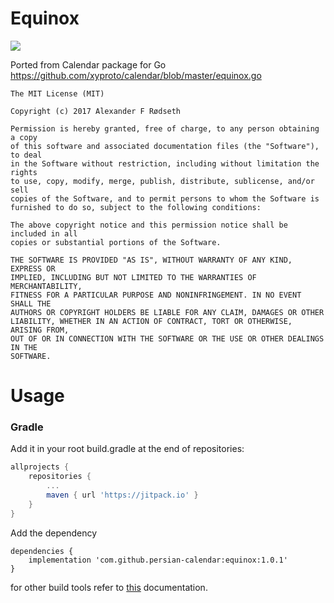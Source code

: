 # Equinox
[![](https://jitpack.io/v/persian-calendar/calendar.svg)](https://jitpack.io/#persian-calendar/equinox)

Ported from Calendar package for Go https://github.com/xyproto/calendar/blob/master/equinox.go

```
The MIT License (MIT)

Copyright (c) 2017 Alexander F Rødseth

Permission is hereby granted, free of charge, to any person obtaining a copy
of this software and associated documentation files (the "Software"), to deal
in the Software without restriction, including without limitation the rights
to use, copy, modify, merge, publish, distribute, sublicense, and/or sell
copies of the Software, and to permit persons to whom the Software is
furnished to do so, subject to the following conditions:

The above copyright notice and this permission notice shall be included in all
copies or substantial portions of the Software.

THE SOFTWARE IS PROVIDED "AS IS", WITHOUT WARRANTY OF ANY KIND, EXPRESS OR
IMPLIED, INCLUDING BUT NOT LIMITED TO THE WARRANTIES OF MERCHANTABILITY,
FITNESS FOR A PARTICULAR PURPOSE AND NONINFRINGEMENT. IN NO EVENT SHALL THE
AUTHORS OR COPYRIGHT HOLDERS BE LIABLE FOR ANY CLAIM, DAMAGES OR OTHER
LIABILITY, WHETHER IN AN ACTION OF CONTRACT, TORT OR OTHERWISE, ARISING FROM,
OUT OF OR IN CONNECTION WITH THE SOFTWARE OR THE USE OR OTHER DEALINGS IN THE
SOFTWARE.
```

# Usage
### Gradle
Add it in your root build.gradle at the end of repositories:
```groovy
allprojects {
    repositories {
        ...
        maven { url 'https://jitpack.io' }
    }
}
```  
Add the dependency
```
dependencies {
    implementation 'com.github.persian-calendar:equinox:1.0.1'
}
```
 
for other build tools refer to [this](https://jitpack.io/#persian-calendar/calendar) documentation.
